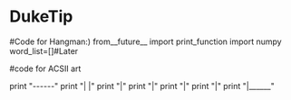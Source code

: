 # DukeTip
#Code for Hangman:)
from__future__ import print_function
import numpy
word_list=[]#Later


#code for ACSII art

print "------"
print "|    |"
print "|"
print "|"
print "|"
print "|"
print "|______"